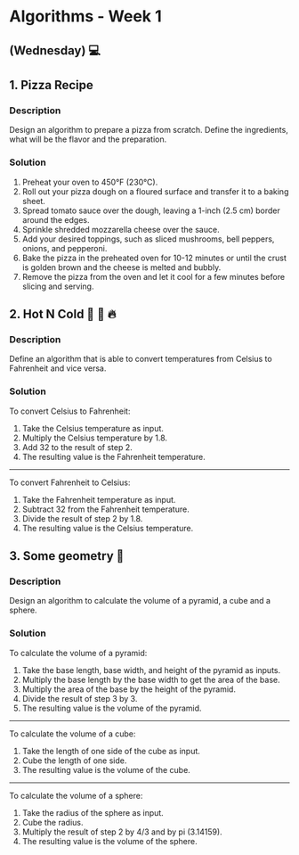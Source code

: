 # Algorithms - Week 1

## (Wednesday) 💻

## 1. Pizza Recipe

### Description

Design an algorithm to prepare a pizza from scratch. Define the ingredients, what will be the flavor and the preparation.
### Solution

1. Preheat your oven to 450°F (230°C).
2. Roll out your pizza dough on a floured surface and transfer it to a baking sheet.
3. Spread tomato sauce over the dough, leaving a 1-inch (2.5 cm) border around the edges.
4. Sprinkle shredded mozzarella cheese over the sauce.
5. Add your desired toppings, such as sliced mushrooms, bell peppers, onions, and pepperoni.
6. Bake the pizza in the preheated oven for 10-12 minutes or until the crust is golden brown and the cheese is melted and bubbly.
7. Remove the pizza from the oven and let it cool for a few minutes before slicing and serving.

## 2. Hot N Cold 🤒 🧊 🔥

### Description
Define an algorithm that is able to convert temperatures from Celsius to Fahrenheit and vice versa.

### Solution
To convert Celsius to Fahrenheit:

1. Take the Celsius temperature as input.
2. Multiply the Celsius temperature by 1.8.
3. Add 32 to the result of step 2.
4. The resulting value is the Fahrenheit temperature.
---
To convert Fahrenheit to Celsius:

1. Take the Fahrenheit temperature as input.
2. Subtract 32 from the Fahrenheit temperature.
3. Divide the result of step 2 by 1.8.
4. The resulting value is the Celsius temperature.

## 3. Some geometry 📐
### Description
Design an algorithm to calculate the volume of a pyramid, a cube and a sphere.

### Solution

To calculate the volume of a pyramid:

1. Take the base length, base width, and height of the pyramid as inputs.
2. Multiply the base length by the base width to get the area of the base.
3. Multiply the area of the base by the height of the pyramid.
4. Divide the result of step 3 by 3.
5. The resulting value is the volume of the pyramid.
---

To calculate the volume of a cube:

1. Take the length of one side of the cube as input.
2. Cube the length of one side.
3. The resulting value is the volume of the cube.
---

To calculate the volume of a sphere:

1. Take the radius of the sphere as input.
2. Cube the radius.
3. Multiply the result of step 2 by 4/3 and by pi (3.14159).
4. The resulting value is the volume of the sphere.
